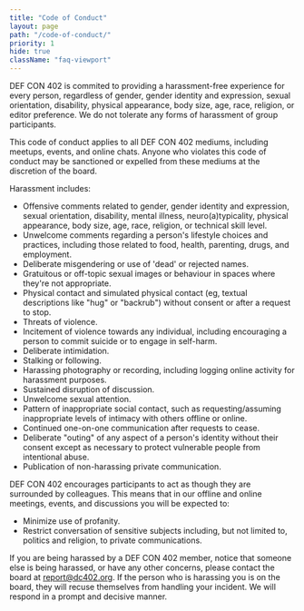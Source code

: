```yaml
---
title: "Code of Conduct"
layout: page
path: "/code-of-conduct/"
priority: 1
hide: true
className: "faq-viewport"
---
```



DEF CON 402 is commited to providing a harassment-free experience for every person, regardless of gender, gender identity and expression, sexual orientation, disability, physical appearance, body size, age, race, religion, or editor preference.  We do not tolerate any forms of harassment of group participants.

This code of conduct applies to all DEF CON 402 mediums, including meetups, events, and online chats.  Anyone who violates this code of conduct may be sanctioned or expelled from these mediums at the discretion of the board.

Harassment includes:

* Offensive comments related to gender, gender identity and expression, sexual orientation, disability, mental illness, neuro(a)typicality, physical appearance, body size, age, race, religion, or technical skill level.
* Unwelcome comments regarding a person's lifestyle choices and practices, including those related to food, health, parenting, drugs, and employment.
* Deliberate misgendering or use of 'dead' or rejected names.
* Gratuitous or off-topic sexual images or behaviour in spaces where they're not appropriate.
* Physical contact and simulated physical contact (eg, textual descriptions like "hug" or "backrub") without consent or after a request to stop.
* Threats of violence.
* Incitement of violence towards any individual, including encouraging a person to commit suicide or to engage in self-harm.
* Deliberate intimidation.
* Stalking or following.
* Harassing photography or recording, including logging online activity for harassment purposes.
* Sustained disruption of discussion.
* Unwelcome sexual attention.
* Pattern of inappropriate social contact, such as requesting/assuming inappropriate levels of intimacy with others offline or online.
* Continued one-on-one communication after requests to cease.
* Deliberate "outing" of any aspect of a person's identity without their consent except as necessary to protect vulnerable people from intentional abuse.
* Publication of non-harassing private communication.



DEF CON 402 encourages participants to act as though they are surrounded by colleagues.  This means that in our offline and online meetings, events, and discussions you will be expected to:

* Minimize use of profanity.
* Restrict conversation of sensitive subjects including, but not limited to, politics and religion, to private communications.


If you are being harassed by a DEF CON 402 member, notice that someone else is being harassed, or have any other concerns, please contact the board at <a class="page-link">report@dc402.org.</a>  If the person who is harassing you is on the board, they will recuse themselves from handling your incident.  We will respond in a prompt and decisive manner.